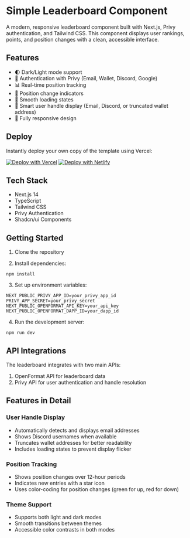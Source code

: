 # Simple Leaderboard Component

A modern, responsive leaderboard component built with Next.js, Privy authentication, and Tailwind CSS. This component displays user rankings, points, and position changes with a clean, accessible interface.

## Features

- 🌓 Dark/Light mode support
- 🔐 Authentication with Privy (Email, Wallet, Discord, Google)
- 📊 Real-time position tracking
- 🔄 Position change indicators
- 💫 Smooth loading states
- 👤 Smart user handle display (Email, Discord, or truncated wallet address)
- 📱 Fully responsive design

## Deploy
Instantly deploy your own copy of the template using Vercel:

[![Deploy with Vercel](https://vercel.com/button)](https://vercel.com/new/clone?repository-url=https%3A%2F%2Fgithub.com%2Fopen-format%2Fsimple-leaderboard&env=NEXT_PUBLIC_OPENFORMAT_API_KEY,NEXT_PUBLIC_OPENFORMAT_DAPP_ID,NEXT_PUBLIC_PRIVY_APP_ID,PRIVY_APP_SECRET) [![Deploy with Netlify](https://www.netlify.com/img/deploy/button.svg)](https://app.netlify.com/start/deploy?repository=https://github.com/open-format/simple-leaderboard)

## Tech Stack

- Next.js 14
- TypeScript
- Tailwind CSS
- Privy Authentication
- Shadcn/ui Components

## Getting Started

1. Clone the repository

2. Install dependencies:
```
npm install
```

3. Set up environment variables:
```
NEXT_PUBLIC_PRIVY_APP_ID=your_privy_app_id
PRIVY_APP_SECRET=your_privy_secret
NEXT_PUBLIC_OPENFORMAT_API_KEY=your_api_key
NEXT_PUBLIC_OPENFORMAT_DAPP_ID=your_dapp_id
```

4. Run the development server:
```
npm run dev
```

## API Integrations

The leaderboard integrates with two main APIs:

1. OpenFormat API for leaderboard data
2. Privy API for user authentication and handle resolution

## Features in Detail

### User Handle Display

- Automatically detects and displays email addresses
- Shows Discord usernames when available
- Truncates wallet addresses for better readability
- Includes loading states to prevent display flicker

### Position Tracking
- Shows position changes over 12-hour periods
- Indicates new entries with a star icon
- Uses color-coding for position changes (green for up, red for down)

### Theme Support
- Supports both light and dark modes
- Smooth transitions between themes
- Accessible color contrasts in both modes
